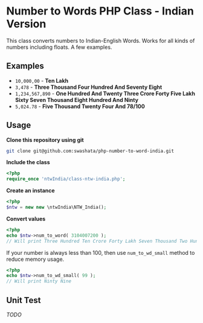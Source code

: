 # Number to Words PHP Class - Indian Version

This class converts numbers to Indian-English Words. Works for all kinds of
numbers including floats. A few examples.

## Examples

* `10,000,00` - **Ten Lakh**
* `3,478` - **Three Thousand Four Hundred And Seventy Eight**
* `1,234,567,890` - **One Hundred And Twenty Three Crore Forty Five Lakh Sixty Seven Thousand Eight Hundred And Ninty**
* `5,024.78` - **Five Thousand Twenty Four And 78/100**

## Usage

**Clone this repository using git**

```bash
git clone git@github.com:swashata/php-number-to-word-india.git
```

**Include the class**

```php
<?php
require_once 'ntwIndia/class-ntw-india.php';
```

**Create an instance**

```php
<?php
$ntw = new new \ntwIndia\NTW_India();
```

**Convert values**

```php
<?php
echo $ntw->num_to_word( 3104007200 );
// Will print Three Hundred Ten Crore Forty Lakh Seven Thousand Two Hundred
```

If your number is always less than 100, then use `num_to_wd_small` method to
reduce memory usage.

```php
<?php
echo $ntw->num_to_wd_small( 99 );
// Will print Ninty Nine
```

## Unit Test

*TODO*
